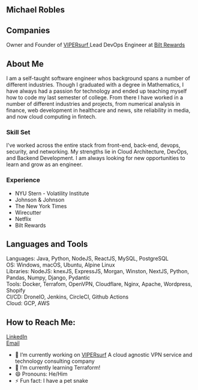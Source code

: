 ## Michael Robles

## Companies
Owner and Founder of [VIPERsurf ](https://www.vipersurf.com/) 
Lead DevOps Engineer at [Bilt Rewards](https://www.biltrewards.com/)

## About Me
I am a self-taught software engineer whos background spans a number of different industries. Though I graduated with a degree in Mathematics, I have always had a passion for technology and ended up teaching myself how to code my last semester of college. From there I have worked in a number of different industries and projects, from numerical analysis in finance, web development in healthcare and news, site reliability in media, and now cloud computing in fintech. 

### Skill Set
I've worked across the entire stack from front-end, back-end, devops, security, and networking. My strengths lie in Cloud Architecture, DevOps, and Backend Development. I am always looking for new opportunities to learn and grow as an engineer.

### Experience
- NYU Stern - Volatility Institute
- Johnson & Johnson
- The New York Times
- Wirecutter
- Netflix
- Bilt Rewards


## Languages and Tools
Languages: Java, Python, NodeJS, ReactJS, MySQL, PostgreSQL  
OS: Windows, macOS, Ubuntu, Alpine Linux  
Libraries: NodeJS: knexJS, ExpressJS, Morgan, Winston, NextJS, Python, Pandas, Numpy, Django, Pydantic  
Tools: Docker, Terrafom, OpenVPN, Cloudflare, Nginx, Apache, Wordpress, Shopify  
CI/CD: DroneIO, Jenkins, CircleCI, Github Actions  
Cloud: GCP, AWS  

## How to Reach Me:  
[LinkedIn](https://www.linkedin.com/in/devmichaelrobles/)  
[Email](michael@vipersurf.com)  


- 🔭 I’m currently working on [VIPERsurf](https://www.vipersurf.com/) A cloud agnostic VPN service and technology consulting company
- 🌱 I’m currently learning Terraform!
- 😄 Pronouns: He/Him
- ⚡ Fun fact: I have a pet snake
